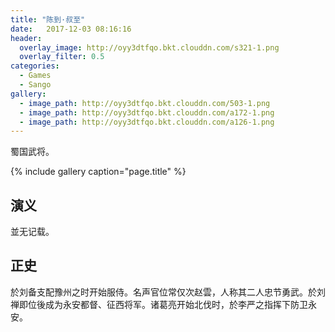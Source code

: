```yaml
---
title: "陈到·叔至"
date:   2017-12-03 08:16:16
header:
  overlay_image: http://oyy3dtfqo.bkt.clouddn.com/s321-1.png
  overlay_filter: 0.5
categories:
  - Games
  - Sango
gallery:
  - image_path: http://oyy3dtfqo.bkt.clouddn.com/503-1.png
  - image_path: http://oyy3dtfqo.bkt.clouddn.com/a172-1.png
  - image_path: http://oyy3dtfqo.bkt.clouddn.com/a126-1.png
---
```


蜀国武将。

{% include gallery caption="page.title" %}

## 演义

並无记载。

## 正史

於刘备支配豫州之时开始服侍。名声官位常仅次赵雲，人称其二人忠节勇武。於刘禅即位後成为永安都督、征西将军。诸葛亮开始北伐时，於李严之指挥下防卫永安。